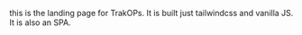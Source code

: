 this is the landing page for TrakOPs. It is built just tailwindcss and vanilla JS. It is also an SPA.

